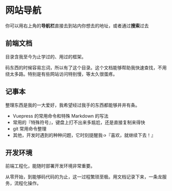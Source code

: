 # 网站导航

你可以用右上角的**导航栏**直接去到站内你想去的地址，或者通过**搜索**过去

## 前端文档

目录含我至今为止学过的、用过的框架。

码东西的时候容易忘词，所以有了这个目录。这个文档能够帮助我快速查找，不用绕太多路。特别是有些网站访问特别慢，等太久很蛋疼。

## 记事本

整理东西是我的一大爱好，我希望经过我手的东西都能够井井有条。

- Vuepress 的常用命令和特殊 Markdown 的写法
- 常用的『特殊符号』，键盘上打不出来多尴尬，还是直接复制来得快
- git 常用命令整理
- 其他，开发时遇到的种种问题，它时刻提醒我➩『喜欢，就继续下去！』

## 开发环境

前端工程化，能随时部署开发环境非常重要。

从零开始，到能够码代码的为止，这一过程繁琐至极。用文档记录下来，一条龙服务，流程化操作。